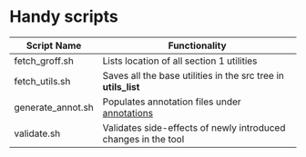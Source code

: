# Handy scripts

Script Name       | Functionality
------------------|-----------------
fetch_groff.sh    | Lists location of all section 1 utilities
fetch_utils.sh    | Saves all the base utilities in the src tree in **utils_list**
generate_annot.sh | Populates annotation files under [annotations](../annotations)
validate.sh 	  | Validates side-effects of newly introduced changes in the tool
